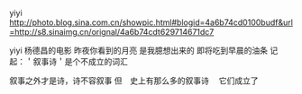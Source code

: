 yiyi
http://photo.blog.sina.com.cn/showpic.html#blogid=4a6b74cd0100budf&url=http://s8.sinaimg.cn/orignal/4a6b74cdt629714671dc7
 
yiyi  杨德昌的电影 
昨夜你看到的月亮  是我臆想出来的 
即将吃到早晨的油条
记起：＇叙事诗＇是个不成立的词汇
 
叙事之外才是诗，诗不容叙事
但　史上有那么多的叙事诗　
它们成立了
 
 
 
 
 
 
